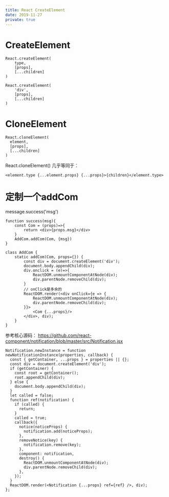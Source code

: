 ```yaml
---
title: React CreateElement
date: 2019-11-27
private: true
---
```

# CreateElement

    React.createElement(
        type,
        [props],
        [...children]
    )

    React.createElement(
        'div',
        [props],
        [...children]
    )

# CloneElement
    React.cloneElement(
      element,
      [props],
      [...children]
    )

React.cloneElement() 几乎等同于：

    <element.type {...element.props} {...props}>{children}</element.type>


# 定制一个addCom
message.success('msg')

    function success(msg){ 
        const Com = (props)=>{
            return <div>{props.msg}</div>
        }
        AddCom.addCom(Com, {msg})
    }

    class AddCom {
        static addCom(Com, props={}) {
            const div = document.createElement('div');
            document.body.appendChild(div);
            div.onclick = (e)=>{
                ReactDOM.unmountComponentAtNode(div);
                div.parentNode.removeChild(div);
            }
            // onClick是多余的
            ReactDOM.render(<div onClick={e => {
                ReactDOM.unmountComponentAtNode(div);
                div.parentNode.removeChild(div);
            }}>
                <Com {...props}/>
            </div>, div);
        }
    }

参考核心源码：
https://github.com/react-component/notification/blob/master/src/Notification.jsx

    Notification.newInstance = function newNotificationInstance(properties, callback) {
      const { getContainer, ...props } = properties || {};
      const div = document.createElement('div');
      if (getContainer) {
        const root = getContainer();
        root.appendChild(div);
      } else {
        document.body.appendChild(div);
      }
      let called = false;
      function ref(notification) {
        if (called) {
          return;
        }
        called = true;
        callback({
          notice(noticeProps) {
            notification.add(noticeProps);
          },
          removeNotice(key) {
            notification.remove(key);
          },
          component: notification,
          destroy() {
            ReactDOM.unmountComponentAtNode(div);
            div.parentNode.removeChild(div);
          },
        });
      }
      ReactDOM.render(<Notification {...props} ref={ref} />, div);
    };